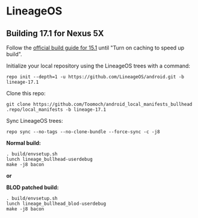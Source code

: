 LineageOS
===========

Building 17.1 for Nexus 5X
---------------
Follow the [official build guide for 15.1](https://wiki.lineageos.org/devices/bullhead/build#turn-on-caching-to-speed-up-build) until "Turn on caching to speed up build".


Initialize your local repository using the LineageOS trees with a command:
```
repo init --depth=1 -u https://github.com/LineageOS/android.git -b lineage-17.1
```

Clone this repo:
```
git clone https://github.com/Toomoch/android_local_manifests_bullhead .repo/local_manifests -b lineage-17.1

```
Sync LineageOS trees:
```
repo sync --no-tags --no-clone-bundle --force-sync -c -j8
```
**Normal build:**
```
. build/envsetup.sh
lunch lineage_bullhead-userdebug 
make -j8 bacon
```
**or**

**BLOD patched build:**
```
. build/envsetup.sh
lunch lineage_bullhead_blod-userdebug 
make -j8 bacon
```



